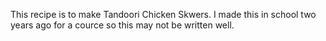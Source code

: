 This recipe is to make Tandoori Chicken Skwers. I made this in school two years ago for a cource so this may not be written well.